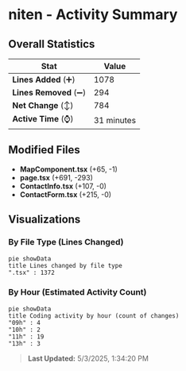 # niten - Activity Summary 

## Overall Statistics

| Stat                   | Value                                                             |
| ---------------------- | ----------------------------------------------------------------- |
| **Lines Added** (➕)   | 1078                                          |
| **Lines Removed** (➖) | 294                                        |
| **Net Change** (↕)    | 784                |
| **Active Time** (⌚)   | 31 minutes |


## Modified Files
- **MapComponent.tsx** (+65, -1)
- **page.tsx** (+691, -293)
- **ContactInfo.tsx** (+107, -0)
- **ContactForm.tsx** (+215, -0)

## Visualizations

### By File Type (Lines Changed)

```mermaid
pie showData
title Lines changed by file type
".tsx" : 1372
```

### By Hour (Estimated Activity Count)

```mermaid
pie showData
title Coding activity by hour (count of changes)
"09h" : 4
"10h" : 2
"11h" : 19
"13h" : 3
```


> **Last Updated:** 5/3/2025, 1:34:20 PM